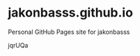 # jakonbasss.github.io
Personal GitHub Pages site for jakonbasss













































































jqrUQa
